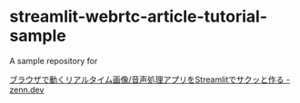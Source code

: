 # streamlit-webrtc-article-tutorial-sample

A sample repository for

[ブラウザで動くリアルタイム画像/音声処理アプリをStreamlitでサクッと作る - zenn.dev](https://github.com/whitphx/streamlit-webrtc-article-tutorial-sample)
